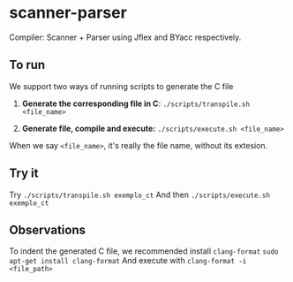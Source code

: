 # scanner-parser
Compiler: Scanner + Parser using Jflex and BYacc respectively.

## To run

We support two ways of running scripts to generate the C file

1. **Generate the corresponding file in C**:
`./scripts/transpile.sh <file_name>`

2. **Generate file, compile and execute:**
`./scripts/execute.sh <file_name>`

When we say `<file_name>`, it's really the file name, without its extesion.


## Try it
Try `./scripts/transpile.sh exemplo_ct`
And then `./scripts/execute.sh exemplo_ct`



## Observations

To indent the generated C file, we recommended install `clang-format`
`sudo apt-get install clang-format`
And execute with
`clang-format -i <file_path>`
